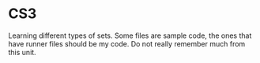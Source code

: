 # CS3
Learning different types of sets. Some files are sample code, the ones that have runner files should be my code. Do not really remember much from this unit.
